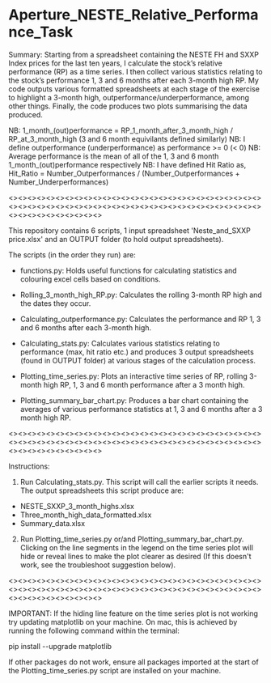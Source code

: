 # Aperture_NESTE_Relative_Performance_Task

Summary:
Starting from a spreadsheet containing the NESTE FH and SXXP Index prices for the last ten years, I calculate the stock’s relative performance (RP) 
as a time series. I then collect various statistics relating to the stock’s performance 1, 3 and 6 months after each 3-month high RP. My code outputs 
various formatted spreadsheets at each stage of the exercise to highlight a 3-month high, outperformance/underperformance, among other things. Finally, 
the code produces two plots summarising the data produced.

NB: 1_month_(out)performance = RP_1_month_after_3_month_high / RP_at_3_month_high (3 and 6 month equivilants defined similarly)
NB: I define outperformance (underperformance) as performance >= 0 (< 0)
NB: Average performance is the mean of all of the 1, 3 and 6 month 1_month_(out)performance respectively
NB: I have defined Hit Ratio as, Hit_Ratio = Number_Outperformances / (Number_Outperformances + Number_Underperformances)

<><><><><><><><><><><><><><><><><><><><><><><><><><><><><><><><><><><><><><><><><><><><><><><><><><><><><><><><><><><><><><><><>

This repository contains 6 scripts, 1 input spreadsheet 'Neste_and_SXXP price.xlsx' and an OUTPUT folder (to hold output spreadsheets).

The scripts (in the order they run) are:

- functions.py: Holds useful functions for calculating statistics and colouring excel cells based on conditions.

- Rolling_3_month_high_RP.py: Calculates the rolling 3-month RP high and the dates they occur. 
- Calculating_outperformance.py: Calculates the performance and RP 1, 3 and 6 months after each 3-month high.
- Calculating_stats.py: Calculates various statistics relating to performance (max, hit ratio etc.) and produces 3 output spreadsheets (found in OUTPUT folder) at various stages of the calculation process.

- Plotting_time_series.py: Plots an interactive time series of RP, rolling 3-month high RP, 1, 3 and 6 month performance after a 3 month high.
- Plotting_summary_bar_chart.py: Produces a bar chart containing the averages of various performance statistics at 1, 3 and 6 months after a 3 month 
high RP.

<><><><><><><><><><><><><><><><><><><><><><><><><><><><><><><><><><><><><><><><><><><><><><><><><><><><><><><><><><><><><><><><>

Instructions:

1. Run Calculating_stats.py. This script will call the earlier scripts it needs. The output spreadsheets this script produce are:

- NESTE_SXXP_3_month_highs.xlsx
- Three_month_high_data_formatted.xlsx
- Summary_data.xlsx

2. Run Plotting_time_series.py or/and Plotting_summary_bar_chart.py. Clicking on the line segments in the legend on the time series plot will hide
or reveal lines to make the plot clearer as desired (If this doesn't work, see the troubleshoot suggestion below). 

<><><><><><><><><><><><><><><><><><><><><><><><><><><><><><><><><><><><><><><><><><><><><><><><><><><><><><><><><><><><><><><><>

IMPORTANT: If the hiding line feature on the time series plot is not working try updating matplotlib on your machine. On mac, this is achieved by running
the following command within the terminal:

pip install --upgrade matplotlib

If other packages do not work, ensure all packages imported at the start of the Plotting_time_series.py script are installed on your machine.



